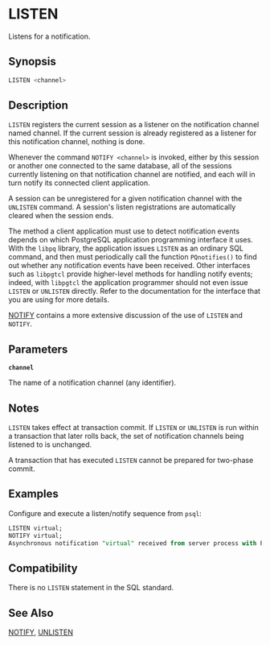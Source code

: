 # LISTEN

Listens for a notification.

## Synopsis

```sql
LISTEN <channel>
```

## Description

`LISTEN` registers the current session as a listener on the notification channel named channel. If the current session is already registered as a listener for this notification channel, nothing is done.

Whenever the command `NOTIFY <channel>` is invoked, either by this session or another one connected to the same database, all of the sessions currently listening on that notification channel are notified, and each will in turn notify its connected client application.

A session can be unregistered for a given notification channel with the `UNLISTEN` command. A session's listen registrations are automatically cleared when the session ends.

The method a client application must use to detect notification events depends on which PostgreSQL application programming interface it uses. With the `libpq` library, the application issues `LISTEN` as an ordinary SQL command, and then must periodically call the function `PQnotifies()` to find out whether any notification events have been received. Other interfaces such as `libpgtcl` provide higher-level methods for handling notify events; indeed, with `libpgtcl` the application programmer should not even issue `LISTEN` or `UNLISTEN` directly. Refer to the documentation for the interface that you are using for more details.

[NOTIFY](/docs/sql-statements/sql-stmt-notify.md) contains a more extensive discussion of the use of `LISTEN` and `NOTIFY`.

## Parameters

**`channel`**

The name of a notification channel (any identifier).

## Notes

`LISTEN` takes effect at transaction commit. If `LISTEN` or `UNLISTEN` is run within a transaction that later rolls back, the set of notification channels being listened to is unchanged.

A transaction that has executed `LISTEN` cannot be prepared for two-phase commit.

## Examples

Configure and execute a listen/notify sequence from `psql`:

```sql
LISTEN virtual;
NOTIFY virtual;
Asynchronous notification "virtual" received from server process with PID 8448.
```

## Compatibility

There is no `LISTEN` statement in the SQL standard.

## See Also

[NOTIFY](/docs/sql-statements/sql-stmt-notify.md), [UNLISTEN](/docs/sql-statements/sql-stmt-unlisten.md)



